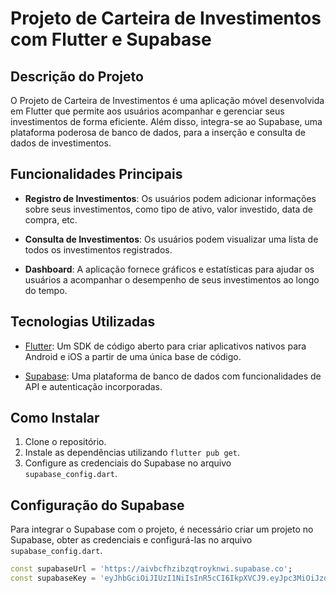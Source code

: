 # Projeto de Carteira de Investimentos com Flutter e Supabase

## Descrição do Projeto

O Projeto de Carteira de Investimentos é uma aplicação móvel desenvolvida em Flutter que permite aos usuários acompanhar e gerenciar seus investimentos de forma eficiente. Além disso, integra-se ao Supabase, uma plataforma poderosa de banco de dados, para a inserção e consulta de dados de investimentos.

## Funcionalidades Principais

- **Registro de Investimentos**: Os usuários podem adicionar informações sobre seus investimentos, como tipo de ativo, valor investido, data de compra, etc.

- **Consulta de Investimentos**: Os usuários podem visualizar uma lista de todos os investimentos registrados.

- **Dashboard**: A aplicação fornece gráficos e estatísticas para ajudar os usuários a acompanhar o desempenho de seus investimentos ao longo do tempo.

## Tecnologias Utilizadas

- [Flutter](https://flutter.dev/): Um SDK de código aberto para criar aplicativos nativos para Android e iOS a partir de uma única base de código.

- [Supabase](https://supabase.io/): Uma plataforma de banco de dados com funcionalidades de API e autenticação incorporadas.

## Como Instalar

1. Clone o repositório.
2. Instale as dependências utilizando `flutter pub get`.
3. Configure as credenciais do Supabase no arquivo `supabase_config.dart`.

## Configuração do Supabase

Para integrar o Supabase com o projeto, é necessário criar um projeto no Supabase, obter as credenciais e configurá-las no arquivo `supabase_config.dart`.

```dart
const supabaseUrl = 'https://aivbcfhzibzqtroyknwi.supabase.co';
const supabaseKey = 'eyJhbGciOiJIUzI1NiIsInR5cCI6IkpXVCJ9.eyJpc3MiOiJzdXBhYmFzZSIsInJlZiI6ImFpdmJjZmh6aWJ6cXRyb3lrbndpIiwicm9sZSI6ImFub24iLCJpYXQiOjE2OTYzNzYzMDksImV4cCI6MjAxMTk1MjMwOX0.phGU2mhl9DQC1UxoYQwEeypcuaHTk3-JlDbOxj_UY3A';
